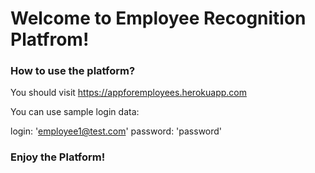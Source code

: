 # Welcome to Employee Recognition Platfrom!

### How to use the platform?

You should visit https://appforemployees.herokuapp.com

You can use sample login data:

login: 'employee1@test.com'
password: 'password'

### Enjoy the Platform!